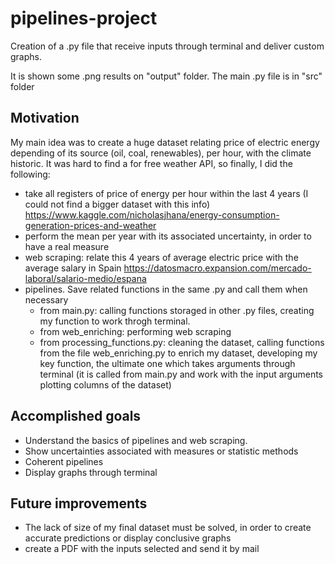 # pipelines-project
Creation of a .py file that receive inputs through terminal and deliver custom graphs.

It is shown some .png results on "output" folder.
The main .py file is in "src" folder

## Motivation

My main idea was to create a huge dataset relating price of electric energy depending of its source (oil, coal, renewables), per hour, with the climate historic. It was hard to find a for free weather API, so finally, I did the following:

- take all registers of price of energy per hour within the last 4 years (I could not find a bigger dataset with this info)
    https://www.kaggle.com/nicholasjhana/energy-consumption-generation-prices-and-weather
- perform the mean  per year with its associated uncertainty, in order to have a real measure
- web scraping: relate this 4 years of average electric price with the average salary in Spain
    https://datosmacro.expansion.com/mercado-laboral/salario-medio/espana
- pipelines. Save related functions in the same .py and call them when necessary
    - from main.py: calling functions storaged in other .py files, creating my function to work throgh terminal.
    - from web_enriching: performing web scraping
    - from processing_functions.py: cleaning the dataset, calling functions from the file web_enriching.py to enrich my dataset, developing my key function, the ultimate one which takes arguments through terminal (it is called from main.py and work with the input arguments plotting columns of the dataset) 
    
## Accomplished goals
- Understand the basics of pipelines and web scraping.
- Show uncertainties associated with measures or statistic methods
- Coherent pipelines
- Display graphs through terminal

## Future improvements
- The lack of size of my final dataset must be solved, in order to create accurate predictions or display conclusive graphs
- create a PDF with the inputs selected and send it by mail 